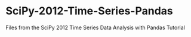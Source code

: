 # SciPy-2012-Time-Series-Pandas
Files from the SciPy 2012 Time Series Data Analysis with Pandas Tutorial
